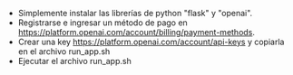 - Simplemente instalar las librerías de python "flask" y "openai".
- Registrarse e ingresar un método de pago en https://platform.openai.com/account/billing/payment-methods.
- Crear una key https://platform.openai.com/account/api-keys y copiarla en el archivo run_app.sh
- Ejecutar el archivo run_app.sh